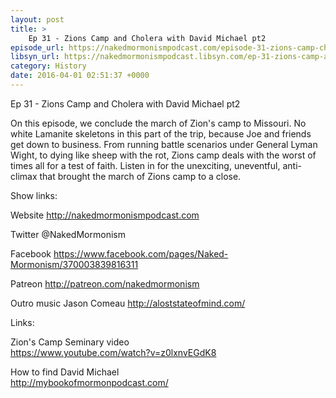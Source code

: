 ```yaml
---
layout: post
title: >
    Ep 31 - Zions Camp and Cholera with David Michael pt2
episode_url: https://nakedmormonismpodcast.com/episode-31-zions-camp-cholera-david-michael-pt2/
libsyn_url: https://nakedmormonismpodcast.libsyn.com/ep-31-zions-camp-and-cholera-with-david-michael-pt2
category: History
date: 2016-04-01 02:51:37 +0000
---
```


Ep 31 - Zions Camp and Cholera with David Michael pt2

On this episode, we conclude the march of Zion's camp to Missouri. No
white Lamanite skeletons in this part of the trip, because Joe and
friends get down to business. From running battle scenarios under
General Lyman Wight, to dying like sheep with the rot, Zions camp deals
with the worst of times all for a test of faith. Listen in for the
unexciting, uneventful, anti-climax that brought the march of Zions camp
to a close.

Show links:

Website http://nakedmormonismpodcast.com  
  
Twitter @NakedMormonism  
  
Facebook
https://www.facebook.com/pages/Naked-Mormonism/370003839816311  
  
Patreon http://patreon.com/nakedmormonism  
  
Outro music Jason Comeau http://aloststateofmind.com/ 

Links:

Zion's Camp Seminary video  
https://www.youtube.com/watch?v=z0lxnvEGdK8  
  
How to find David Michael  
http://mybookofmormonpodcast.com/
